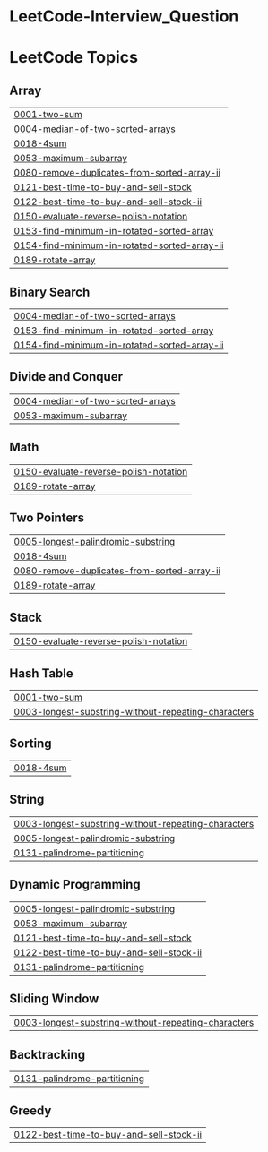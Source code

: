 # LeetCode-Interview_Question
<!---LeetCode Topics Start-->
# LeetCode Topics
## Array
|  |
| ------- |
| [0001-two-sum](https://github.com/jagdishrathod1302/LeetCode-Interview_Question/tree/master/0001-two-sum) |
| [0004-median-of-two-sorted-arrays](https://github.com/jagdishrathod1302/LeetCode-Interview_Question/tree/master/0004-median-of-two-sorted-arrays) |
| [0018-4sum](https://github.com/jagdishrathod1302/LeetCode-Interview_Question/tree/master/0018-4sum) |
| [0053-maximum-subarray](https://github.com/jagdishrathod1302/LeetCode-Interview_Question/tree/master/0053-maximum-subarray) |
| [0080-remove-duplicates-from-sorted-array-ii](https://github.com/jagdishrathod1302/LeetCode-Interview_Question/tree/master/0080-remove-duplicates-from-sorted-array-ii) |
| [0121-best-time-to-buy-and-sell-stock](https://github.com/jagdishrathod1302/LeetCode-Interview_Question/tree/master/0121-best-time-to-buy-and-sell-stock) |
| [0122-best-time-to-buy-and-sell-stock-ii](https://github.com/jagdishrathod1302/LeetCode-Interview_Question/tree/master/0122-best-time-to-buy-and-sell-stock-ii) |
| [0150-evaluate-reverse-polish-notation](https://github.com/jagdishrathod1302/LeetCode-Interview_Question/tree/master/0150-evaluate-reverse-polish-notation) |
| [0153-find-minimum-in-rotated-sorted-array](https://github.com/jagdishrathod1302/LeetCode-Interview_Question/tree/master/0153-find-minimum-in-rotated-sorted-array) |
| [0154-find-minimum-in-rotated-sorted-array-ii](https://github.com/jagdishrathod1302/LeetCode-Interview_Question/tree/master/0154-find-minimum-in-rotated-sorted-array-ii) |
| [0189-rotate-array](https://github.com/jagdishrathod1302/LeetCode-Interview_Question/tree/master/0189-rotate-array) |
## Binary Search
|  |
| ------- |
| [0004-median-of-two-sorted-arrays](https://github.com/jagdishrathod1302/LeetCode-Interview_Question/tree/master/0004-median-of-two-sorted-arrays) |
| [0153-find-minimum-in-rotated-sorted-array](https://github.com/jagdishrathod1302/LeetCode-Interview_Question/tree/master/0153-find-minimum-in-rotated-sorted-array) |
| [0154-find-minimum-in-rotated-sorted-array-ii](https://github.com/jagdishrathod1302/LeetCode-Interview_Question/tree/master/0154-find-minimum-in-rotated-sorted-array-ii) |
## Divide and Conquer
|  |
| ------- |
| [0004-median-of-two-sorted-arrays](https://github.com/jagdishrathod1302/LeetCode-Interview_Question/tree/master/0004-median-of-two-sorted-arrays) |
| [0053-maximum-subarray](https://github.com/jagdishrathod1302/LeetCode-Interview_Question/tree/master/0053-maximum-subarray) |
## Math
|  |
| ------- |
| [0150-evaluate-reverse-polish-notation](https://github.com/jagdishrathod1302/LeetCode-Interview_Question/tree/master/0150-evaluate-reverse-polish-notation) |
| [0189-rotate-array](https://github.com/jagdishrathod1302/LeetCode-Interview_Question/tree/master/0189-rotate-array) |
## Two Pointers
|  |
| ------- |
| [0005-longest-palindromic-substring](https://github.com/jagdishrathod1302/LeetCode-Interview_Question/tree/master/0005-longest-palindromic-substring) |
| [0018-4sum](https://github.com/jagdishrathod1302/LeetCode-Interview_Question/tree/master/0018-4sum) |
| [0080-remove-duplicates-from-sorted-array-ii](https://github.com/jagdishrathod1302/LeetCode-Interview_Question/tree/master/0080-remove-duplicates-from-sorted-array-ii) |
| [0189-rotate-array](https://github.com/jagdishrathod1302/LeetCode-Interview_Question/tree/master/0189-rotate-array) |
## Stack
|  |
| ------- |
| [0150-evaluate-reverse-polish-notation](https://github.com/jagdishrathod1302/LeetCode-Interview_Question/tree/master/0150-evaluate-reverse-polish-notation) |
## Hash Table
|  |
| ------- |
| [0001-two-sum](https://github.com/jagdishrathod1302/LeetCode-Interview_Question/tree/master/0001-two-sum) |
| [0003-longest-substring-without-repeating-characters](https://github.com/jagdishrathod1302/LeetCode-Interview_Question/tree/master/0003-longest-substring-without-repeating-characters) |
## Sorting
|  |
| ------- |
| [0018-4sum](https://github.com/jagdishrathod1302/LeetCode-Interview_Question/tree/master/0018-4sum) |
## String
|  |
| ------- |
| [0003-longest-substring-without-repeating-characters](https://github.com/jagdishrathod1302/LeetCode-Interview_Question/tree/master/0003-longest-substring-without-repeating-characters) |
| [0005-longest-palindromic-substring](https://github.com/jagdishrathod1302/LeetCode-Interview_Question/tree/master/0005-longest-palindromic-substring) |
| [0131-palindrome-partitioning](https://github.com/jagdishrathod1302/LeetCode-Interview_Question/tree/master/0131-palindrome-partitioning) |
## Dynamic Programming
|  |
| ------- |
| [0005-longest-palindromic-substring](https://github.com/jagdishrathod1302/LeetCode-Interview_Question/tree/master/0005-longest-palindromic-substring) |
| [0053-maximum-subarray](https://github.com/jagdishrathod1302/LeetCode-Interview_Question/tree/master/0053-maximum-subarray) |
| [0121-best-time-to-buy-and-sell-stock](https://github.com/jagdishrathod1302/LeetCode-Interview_Question/tree/master/0121-best-time-to-buy-and-sell-stock) |
| [0122-best-time-to-buy-and-sell-stock-ii](https://github.com/jagdishrathod1302/LeetCode-Interview_Question/tree/master/0122-best-time-to-buy-and-sell-stock-ii) |
| [0131-palindrome-partitioning](https://github.com/jagdishrathod1302/LeetCode-Interview_Question/tree/master/0131-palindrome-partitioning) |
## Sliding Window
|  |
| ------- |
| [0003-longest-substring-without-repeating-characters](https://github.com/jagdishrathod1302/LeetCode-Interview_Question/tree/master/0003-longest-substring-without-repeating-characters) |
## Backtracking
|  |
| ------- |
| [0131-palindrome-partitioning](https://github.com/jagdishrathod1302/LeetCode-Interview_Question/tree/master/0131-palindrome-partitioning) |
## Greedy
|  |
| ------- |
| [0122-best-time-to-buy-and-sell-stock-ii](https://github.com/jagdishrathod1302/LeetCode-Interview_Question/tree/master/0122-best-time-to-buy-and-sell-stock-ii) |
<!---LeetCode Topics End-->